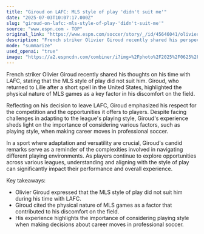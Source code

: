 ```yaml
---
title: "Giroud on LAFC: MLS style of play 'didn't suit me'"
date: "2025-07-03T10:07:17.000Z"
slug: "giroud-on-lafc:-mls-style-of-play-'didn't-suit-me'"
source: "www.espn.com - TOP"
original_link: "https://www.espn.com/soccer/story/_/id/45646041/olivier-giroud-mls-style-play-suit-lafc-lille"
description: "French striker Olivier Giroud recently shared his perspective on his time with LAFC, noting that the MLS style of play was not a good fit for him. Giroud returned to Lille after struggling with the physical nature of MLS games. Despite his challenges, Giroud emphasized his respect for the competition and the need to consider playing style when making career decisions in professional soccer. His experience serves as a reminder of the importance of adapting to different playing environments in the sport."
mode: "summarize"
used_openai: "true"
image: "https://a2.espncdn.com/combiner/i?img=%2Fphoto%2F2025%2F0625%2Fr1511255_1296x729_16%2D9.jpg"
---
```


French striker Olivier Giroud recently shared his thoughts on his time with LAFC, stating that the MLS style of play did not suit him. Giroud, who returned to Lille after a short spell in the United States, highlighted the physical nature of MLS games as a key factor in his discomfort on the field.

Reflecting on his decision to leave LAFC, Giroud emphasized his respect for the competition and the opportunities it offers to players. Despite facing challenges in adapting to the league's playing style, Giroud's experience sheds light on the importance of considering various factors, such as playing style, when making career moves in professional soccer.

In a sport where adaptation and versatility are crucial, Giroud's candid remarks serve as a reminder of the complexities involved in navigating different playing environments. As players continue to explore opportunities across various leagues, understanding and aligning with the style of play can significantly impact their performance and overall experience.

Key takeaways:
- Olivier Giroud expressed that the MLS style of play did not suit him during his time with LAFC.
- Giroud cited the physical nature of MLS games as a factor that contributed to his discomfort on the field.
- His experience highlights the importance of considering playing style when making decisions about career moves in professional soccer.